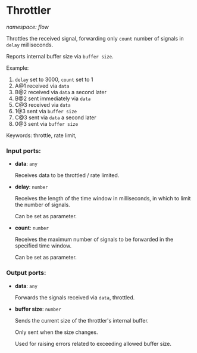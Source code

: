 # Throttler

_namespace: flow_

Throttles the received signal, forwarding only `count` number of signals in `delay` milliseconds.

Reports internal buffer size via `buffer size`.

Example:
1. `delay` set to 3000, `count` set to 1 
1. A@1 received via `data`
2. B@2 received via `data` a second later
3. B@2 sent immediately via `data`
4. C@3 received via `data`
5. 1@3 sent via `buffer size`
6. C@3 sent via `data` a second later
6. 0@3 sent via `buffer size`


Keywords: throttle, rate limit, 

### Input ports:

* __data__: ` any `

    Receives data to be throttled / rate limited.


* __delay__: ` number `

    Receives the length of the time window in milliseconds, in which to limit the number of signals.
    
    Can be set as parameter.


* __count__: ` number `

    Receives the maximum number of signals to be forwarded in the specified time window.
    
    Can be set as parameter.

### Output ports:

* __data__: ` any `

    Forwards the signals received via `data`, throttled.


* __buffer size__: ` number `

    Sends the current size of the throttler's internal buffer.
    
    Only sent when the size changes.
    
    Used for raising errors related to exceeding allowed buffer size.

